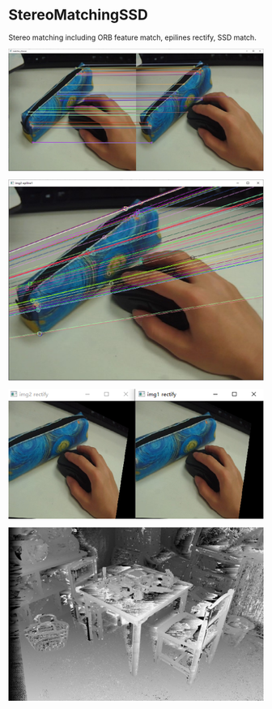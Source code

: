 # StereoMatchingSSD
Stereo matching including ORB feature match, epilines rectify, SSD match.

![orb](pic/orb-1619767428408.png)

![epilines](pic/epilines.png)

![rectify](pic/rectify.png)

![250_3_table_L](pic/250_3_table_L.png)